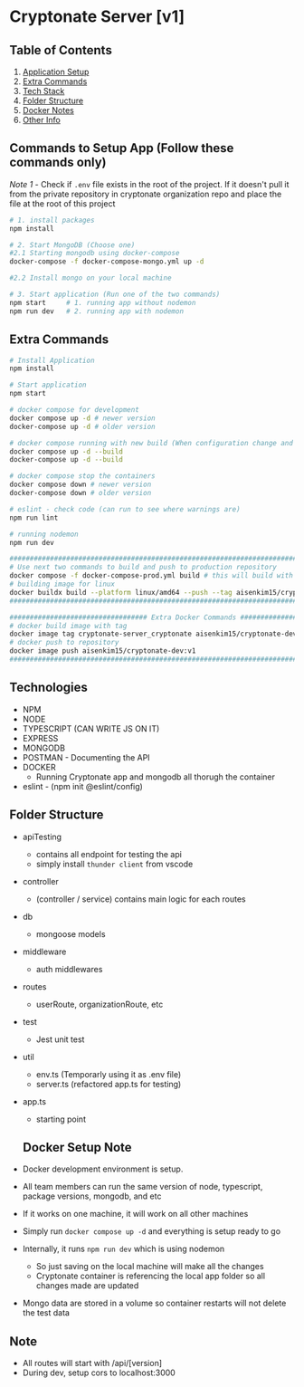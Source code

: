 # Cryptonate Server [v1]

## Table of Contents

1. [Application Setup](#commands-to-setup-app-follow-these-commands-only)
2. [Extra Commands](#extra-commands)
3. [Tech Stack](#technologies)
4. [Folder Structure](#folder-structure)
5. [Docker Notes](#docker-setup-note)
6. [Other Info](#note)
## Commands to Setup App (Follow these commands only)

*Note 1* - Check if `.env` file exists in the root of the project. If it doesn't pull it from the private repository in cryptonate organization repo and place the file at the root of this project


```bash
# 1. install packages
npm install 

# 2. Start MongoDB (Choose one)
#2.1 Starting mongodb using docker-compose
docker-compose -f docker-compose-mongo.yml up -d

#2.2 Install mongo on your local machine

# 3. Start application (Run one of the two commands)
npm start     # 1. running app without nodemon
npm run dev   # 2. running app with nodemon  
```

## Extra Commands

```bash
# Install Application
npm install

# Start application
npm start

# docker compose for development
docker compose up -d # newer version
docker-compose up -d # older version

# docker compose running with new build (When configuration change and etc...)
docker compose up -d --build
docker-compose up -d --build

# docker compose stop the containers
docker compose down # newer version
docker-compose down # older version

# eslint - check code (can run to see where warnings are)
npm run lint

# running nodemon
npm run dev

################################################################################################
# Use next two commands to build and push to production repository  
docker compose -f docker-compose-prod.yml build # this will build with `latest` tag 
# building image for linux
docker buildx build --platform linux/amd64 --push --tag aisenkim15/cryptonate-dev:latest .
################################################################################################

################################## Extra Docker Commands #######################################
# docker build image with tag
docker image tag cryptonate-server_cryptonate aisenkim15/cryptonate-dev:v
# docker push to repository
docker image push aisenkim15/cryptonate-dev:v1
################################################################################################
```

## Technologies

- NPM
- NODE
- TYPESCRIPT (CAN WRITE JS ON IT)
- EXPRESS
- MONGODB
- POSTMAN - Documenting the API
- DOCKER
  - Running Cryptonate app and mongodb all thorugh the container
- eslint - (npm init @eslint/config)

## Folder Structure

- apiTesting
  - contains all endpoint for testing the api
  - simply install `thunder client` from vscode
- controller
  - (controller / service) contains main logic for each routes
- db
  - mongoose models
- middleware
  - auth middlewares
- routes
  - userRoute, organizationRoute, etc
- test
  - Jest unit test
- util
  - env.ts (Temporarly using it as .env file)
  - server.ts (refactored app.ts for testing)
- app.ts

  - starting point

  ## Docker Setup Note

- Docker development environment is setup.
- All team members can run the same version of node, typescript, package versions, mongodb, and etc
- If it works on one machine, it will work on all other machines
- Simply run `docker compose up -d` and everything is setup ready to go
- Internally, it runs `npm run dev` which is using nodemon
  - So just saving on the local machine will make all the changes
  - Cryptonate container is referencing the local app folder so all changes made are updated
- Mongo data are stored in a volume so container restarts will not delete the test data

## Note

- All routes will start with /api/[version]
- During dev, setup cors to localhost:3000
